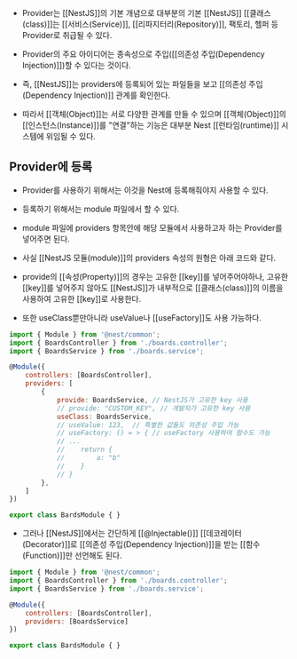 - Provider는 [[NestJS]]의 기본 개념으로 대부분의 기본 [[NestJS]] [[클래스(class)]]는 [[서비스(Service)]], [[리파지터리(Repository)]], 팩토리, 헬퍼 등 Provider로 취급될 수 있다.

- Provider의 주요 아이디어는 종속성으로 주입([[의존성 주입(Dependency Injection)]])할 수 있다는 것이다.
- 즉, [[NestJS]]는 providers에 등록되어 있는 파일들을 보고 [[의존성 주입(Dependency Injection)]] 관계를 확인한다.

- 따라서 [[객체(Object)]]는 서로 다양한 관계를 만들 수 있으며 [[객체(Object)]]의 [[인스턴스(Instance)]]를 "연결"하는 기능은 대부분 Nest [[런타임(runtime)]] 시스템에 위임될 수 있다.


## Provider에 등록

- Provider를 사용하기 위해서는 이것을 Nest에 등록해줘야지 사용할 수 있다.
- 등록하기 위해서는 module 파일에서 할 수 있다.

- module 파일에 providers 항목안에 해당 모듈에서 사용하고자 하는 Provider를 넣어주면 된다.

- 사실 [[NestJS 모듈(module)]]의 providers 속성의 원형은 아래 코드와 같다.
- provide의 [[속성(Property)]]의 경우는 고유한 [[key]]를 넣어주어야하나, 고유한 [[key]]를 넣어주지 않아도 [[NestJS]]가 내부적으로 [[클래스(class)]]의 이름을 사용하여 고유한 [[key]]로 사용한다.

- 또한 useClass뿐만아니라 useValue나 [[useFactory]]도 사용 가능하다.

```js
import { Module } from '@nest/common';
import { BoardsController } from './boards.controller';
import { BoardsService } from './boards.service';

@Module({
	controllers: [BoardsController],
	providers: [
		{  
		    provide: BoardsService, // NestJS가 고유한 key 사용
		    // provide: "CUSTOM_KEY", // 개발자가 고유한 key 사용
		    useClass: BoardsService,  
		    // useValue: 123,  // 특별한 값들도 의존성 주입 가능
			// useFactory: () = > { // useFactory 사용하여 함수도 가능
			// ...
			//    return {
			//		  a: "b"
			//    }
			// }
		},
	]
})

export class BardsModule { }
```

- 그러나 [[NestJS]]에서는 간단하게 [[@Injectable()]] [[데코레이터(Decorator)]]로 [[의존성 주입(Dependency Injection)]]을 받는 [[함수(Function)]]만 선언해도 된다.

```js
import { Module } from '@nest/common';
import { BoardsController } from './boards.controller';
import { BoardsService } from './boards.service';

@Module({
	controllers: [BoardsController],
	providers: [BoardsService]
})

export class BardsModule { }
```



